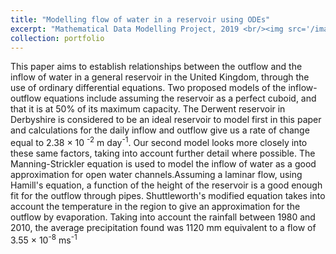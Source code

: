 ```yaml
---
title: "Modelling flow of water in a reservoir using ODEs"
excerpt: "Mathematical Data Modelling Project, 2019 <br/><img src='/images/mdm1_2.png'>"
collection: portfolio
---
```

This paper aims to establish relationships between the outflow and the inflow of water in a general reservoir in the United Kingdom, 
through the use of ordinary differential equations. Two proposed models of the inflow-outflow equations include assuming the reservoir as a 
perfect cuboid, and that it is at 50% of its maximum capacity. The Derwent reservoir in Derbyshire is considered to be an ideal reservoir to 
model first in this paper and calculations for the daily inflow and outflow give us a rate of change equal to 2.38 × 10
<sup>-2</sup> m day<sup>-1</sup>. Our second model looks more closely into these same factors, taking into account further detail where possible. 
The Manning-Strickler equation is used to model the inflow of water as a good approximation for open water channels.Assuming a laminar flow, 
using Hamill's equation, a function of the height of the reservoir is a good enough fit for the outflow through pipes. Shuttleworth's modified 
equation takes into account the temperature in the region to give an approximation for the outflow by evaporation. Taking into account the 
rainfall between 1980 and 2010, the average precipitation found was 1120 mm equivalent to a flow of 3.55 × 10<sup>-8</sup> ms<sup>-1</sup>

